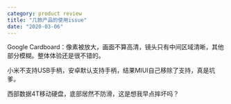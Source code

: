 ```yaml
---
category: product review
title: "几款产品的使用issue"
date: "2020-03-06"
---
```


Google Cardboard：像素被放大，画面不算高清，镜头只有中间区域清晰，其他部分模糊。整体体验还是很不错的。

小米不支持USB手柄，安卓默认支持手柄，结果MIUI自己移除了支持，真是坑爹。

西部数据4T移动硬盘，底部居然不防滑，这是想我早点摔坏吗？
